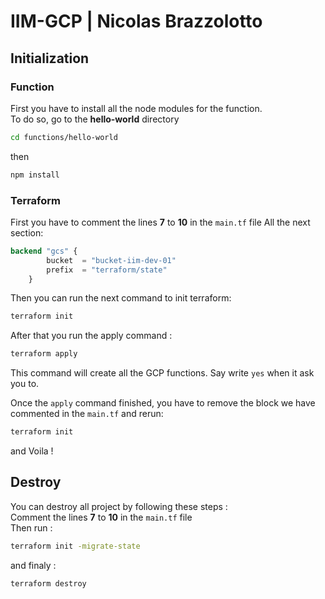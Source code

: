 # IIM-GCP | Nicolas Brazzolotto

## Initialization

### Function

First you have to install all the node modules for the function.  
To do so, go to the **hello-world** directory
```bash
cd functions/hello-world
```
then 
```bash
npm install
```


### Terraform
First you have to comment the lines **7** to **10** in the `main.tf` file
All the next section:
```tf
backend "gcs" {
        bucket  = "bucket-iim-dev-01"
        prefix  = "terraform/state"
    }
```

Then you can run the next command to init terraform:
```bash
terraform init
```

After that you run the apply command :
```bash
terraform apply
```
This command will create all the GCP functions.
Say write `yes` when it ask you to. 

Once the `apply` command finished, you have to remove the block we have commented in the `main.tf` and rerun:
```bash
terraform init
```

and Voila !

## Destroy
You can destroy all project by following these steps :  
Comment the lines **7** to **10** in the `main.tf` file  
Then run :
```bash
terraform init -migrate-state
```

and finaly :
```bash
terraform destroy
```
